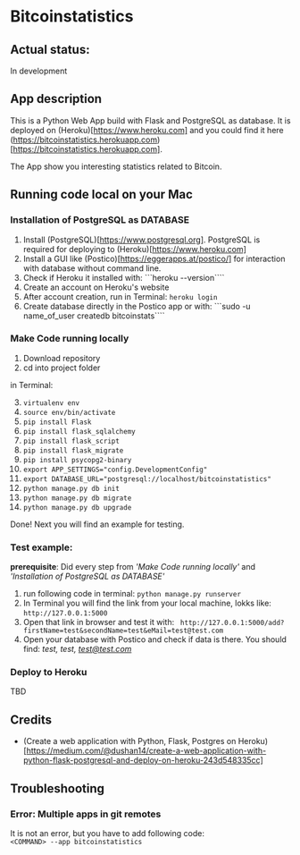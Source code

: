 # Bitcoinstatistics

## Actual status:
In development

## App description
This is a Python Web App build with Flask and PostgreSQL as database. It is deployed on (Heroku)[https://www.heroku.com] and you could find it here (https://bitcoinstatistics.herokuapp.com)[https://bitcoinstatistics.herokuapp.com].

The App show you interesting statistics related to Bitcoin.

## Running code local on your Mac
### Installation of PostgreSQL as DATABASE
1. Install (PostgreSQL)[https://www.postgresql.org]. PostgreSQL is required for deploying to (Heroku)[https://www.heroku.com]
2. Install a GUI like (Postico)[https://eggerapps.at/postico/] for interaction with database without command line.
3. Check if Heroku it installed with: ```heroku --version````
4. Create an account on Heroku's website
5. After account creation, run in Terminal: ```heroku login```
6. Create database directly in the Postico app or with: ```sudo -u name_of_user createdb bitcoinstats````

### Make Code running locally
1. Download repository
2. cd into project folder

in Terminal:

3. ```virtualenv env```
4. ```source env/bin/activate```
5. ```pip install Flask```
6. ```pip install flask_sqlalchemy```
7. ```pip install flask_script```
8. ```pip install flask_migrate```
9. ```pip install psycopg2-binary```
10. ```export APP_SETTINGS="config.DevelopmentConfig"```
11. ```export DATABASE_URL="postgresql://localhost/bitcoinstatistics"```
12. ```python manage.py db init```
13. ```python manage.py db migrate```
14. ```python manage.py db upgrade```

Done! Next you will find an example for testing.

### Test example:
**prerequisite**: Did every step from *'Make Code running locally'* and *'Installation of PostgreSQL as DATABASE'*

1. run following code in terminal:
```python manage.py runserver```
2. In Terminal you will find the link from your local machine, lokks like:
```http://127.0.0.1:5000```
3. Open that link in browser and test it with:
``` http://127.0.0.1:5000/add?firstName=test&secondName=test&eMail=test@test.com``` 
4. Open your database with Postico and check if data is there. You should find: *test, test, test@test.com*

### Deploy to Heroku
TBD

## Credits
* (Create a web application with Python, Flask, Postgres on Heroku)[https://medium.com/@dushan14/create-a-web-application-with-python-flask-postgresql-and-deploy-on-heroku-243d548335cc]

## Troubleshooting
### Error: Multiple apps in git remotes
It is not an error, but you have to add following code:   
```<COMMAND> --app bitcoinstatistics```